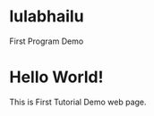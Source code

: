 # lulabhailu
First Program Demo
<!DOCTYPE html>
<html lang="en">
<head>
    <meta charset="UTF-8">
    <meta name="viewport" content="width=device-width, initial-scale=1.0">
    <title>Hello World</title>
    <link rel="stylesheet" href="styles.css">
</head>
<body>
    <h1>Hello World!</h1>
    <p>This is First Tutorial Demo web page.</p>
</body>
</html>
